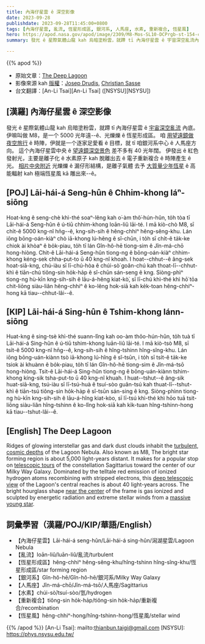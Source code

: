 ```yaml
---
title: 內海仔星雲 ê 深空影像
date: 2023-09-28
publishdate: 2023-09-28T11:45:00+0800
tags: [內海仔星雲, 亂流, 恆星形成區, 銀河系, 人馬座, 水素, 重新複合, 恆星風]
hero: https://apod.nasa.gov/apod/image/2309/M8-Mos-SL10-DCPrgb-st-154-cC-cr1024.jpg
summary: 發光 ê 星際氣體山龍 kah 烏暗塗粉雲，就蹛 tī 內海仔星雲 ê 宇宙深空亂流內底。

---
```


{{% apod %}}

- 原始文章：[The Deep Lagoon](https://apod.nasa.gov/apod/ap230928.html)
- 影像來源 kah [版權][copyright]：[Josep Drudis](https://www.astrodrudis.com), [Christian Sasse](https://www.instagram.com/sassephoto/)
- 台文翻譯：[An-Li Tsai][An-Li Tsai] ([NSYSU][NSYSU])

## [漢羅] 內海仔星雲 ê 深空影像
發光 ê 星際氣體山龍 kah 烏暗塗粉雲，就蹛 tī 內海仔星雲 ê [宇宙深空亂流][turbulent, cosmic depths] 內底。
伊嘛叫做 M8，是一个 5000 光年遠--ê、光爍爍 ê 恆星形成區。
咱 [用望遠鏡做夜空旅行][telescopic tours] ê 時陣，伊就是一个逐家足愛看 ê 目標，就 tī 咱銀河系中心 ê 人馬座方向。
這个內海仔星雲中央 ê [望遠鏡深空景色][deep telescopic view] 差不多有 40 光年闊。
伊發出 ê 紅色發射光，主要是離子化 ê 水素原子 kah 脫離出去 ê 電子重新複合 ê 時陣產生 ê 光。
[相片中央附近][near the center] 光爍爍 ê 漏仔形結構，是離子氣體 去予 [大質量少年恆星][massive young star] ê 高能輻射 kah 極端恆星風 kā 雕出來--ê。

## [POJ] Lāi-hái-á Seng-hûn ê Chhim-khong Iáⁿ-siōng
Hoat-kng ê seng-chè khì-thé soaⁿ-lêng kah o͘-àm thô͘-hún-hûn, to̍h tòa tī Lāi-hái-á Seng-hûn ê ú-tiū chhim-khong loān-liû lāi-té.
I mā kiò-chò M8, sī chi̍t-ê 5000 kng-nî hn̄g--ê, kng-sih-sih ê hêng-chhiⁿ hêng-sêng-khu.
Lán iōng bōng-oán-kiàⁿ chò iā-khong lú-hêng ê sî-chūn, i to̍h sī chi̍t-ê ta̍k-ke chiok ài khòaⁿ ê bo̍k-piau, to̍h tī lán Gîn-hô-hē tiong-sim ê Jîn-má-chō hong-hiòng.
Chit-ê Lāi-hái-á Seng-hûn tiong-ng ê bōng-oán-kiàⁿ chhim-khong kéng-sek chha-put-to ū 40 kng-nî khoah.
I hoat--chhut--ê âng-sek hoat-siā-kng, chú-iàu sī lī-chú-hòa ê chúi-sò͘ goân-chú kah thoat-lī--chhut-khì ê tiān-chú tiông-sin ho̍k-ha̍p ê sî-chūn sán-seng ê kng.
Siòng-phìⁿ tiong-ng hù-kīn kng-sih-sih ê lāu-á-hêng kiat-kò͘, sī lī-chú khì-thé khì hō͘ tōa chit-liōng siàu-liân hêng-chhiⁿ ê ko-lêng hok-siā kah ke̍k-toan hêng-chhiⁿ-hong kā tiau--chhut-lâi--ê.

## [KIP] Lāi-hái-á Sing-hûn ê Tshim-khong Iánn-siōng
Huat-kng ê sing-tsè khì-thé suann-lîng kah oo-àm thôo-hún-hûn, to̍h tuà tī Lāi-hái-á Sing-hûn ê ú-tiū tshim-khong luān-liû lāi-té.
I mā kiò-tsò M8, sī tsi̍t-ê 5000 kng-nî hn̄g--ê, kng-sih-sih ê hîng-tshinn hîng-sîng-khu.
Lán iōng bōng-uán-kiànn tsò iā-khong lú-hîng ê sî-tsūn, i to̍h sī tsi̍t-ê ta̍k-ke tsiok ài khuànn ê bo̍k-piau, to̍h tī lán Gîn-hô-hē tiong-sim ê Jîn-má-tsō hong-hiòng.
Tsit-ê Lāi-hái-á Sing-hûn tiong-ng ê bōng-uán-kiànn tshim-khong kíng-sik tsha-put-to ū 40 kng-nî khuah.
I huat--tshut--ê âng-sik huat-siā-kng, tsú-iàu sī lī-tsú-huà ê tsuí-sòo guân-tsú kah thuat-lī--tshut-khì ê tiān-tsú tiông-sin ho̍k-ha̍p ê sî-tsūn sán-sing ê kng.
Siòng-phìnn tiong-ng hù-kīn kng-sih-sih ê lāu-á-hîng kiat-kòo, sī lī-tsú khì-thé khì hōo tuā tsit-liōng siàu-liân hîng-tshinn ê ko-lîng hok-siā kah ki̍k-tuan hîng-tshinn-hong kā tiau--tshut-lâi--ê.

## [English] The Deep Lagoon
Ridges of glowing interstellar gas and dark dust clouds inhabit the [turbulent, cosmic depths][turbulent, cosmic depths] of the Lagoon Nebula.
Also known as M8, The bright star forming region is about 5,000 light-years distant.
It makes for a popular stop on [telescopic tours][telescopic tours] of the constellation Sagittarius toward the center of our Milky Way Galaxy.
Dominated by the telltale red emission of ionized hydrogen atoms recombining with stripped electrons, this [deep telescopic view][deep telescopic view] of the Lagoon's central reaches is about 40 light-years across.
The bright hourglass shape [near the center][near the center] of the frame is gas ionized and sculpted by energetic radiation and extreme stellar winds from a [massive young star][massive young star].

## 詞彙學習（漢羅/POJ/KIP/華語/English）
- 【內海仔星雲】Lāi-hái-á seng-hûn/Lāi-hái-á sing-hûn/潟湖星雲/Lagoon Nebula
- 【亂流】loān-liû/luān-liû/亂流/turbulent
- 【恆星形成區】hêng-chhiⁿ hêng-sêng-khu/hîng-tshinn hîng-sîng-khu/恆星形成區/star forming region
- 【銀河系】Gîn-hô-hē/Gîn-hô-hē/銀河系/Milky Way Galaxy
- 【人馬座】Jîn-má-chō/Jîn-má-tsō/人馬座/Sagittarius
- 【水素】chúi-sò͘/tsuí-sòo/氫/hydrogen
- 【重新複合】tiông-sin ho̍k-ha̍p/tiông-sin ho̍k-ha̍p/重新複合/recombination
- 【恆星風】hêng-chhiⁿ-hong/hîng-tshinn-hong/恆星風/stellar wind

{{% /apod %}}
[An-Li Tsai]: mailto:thianbun.taigi@gmail.com
[NSYSU]: https://phys.nsysu.edu.tw/

[copyright]: https://apod.nasa.gov/apod/fap/lib/about_apod.html#srapply
[License]: https://creativecommons.org/licenses/by/2.0/

[turbulent, cosmic depths]:https://hubblesite.org/contents/media/videos/2018/21/1030-Video.html
[telescopic tours]:https://apod.nasa.gov/apod/ap210426.html
[deep telescopic view]:https://astrodrudis.com/messier-8-another-view/
[near the center]:https://esahubble.org/images/heic1808a/
[massive young star]:https://apod.nasa.gov/apod/ap140820.html
